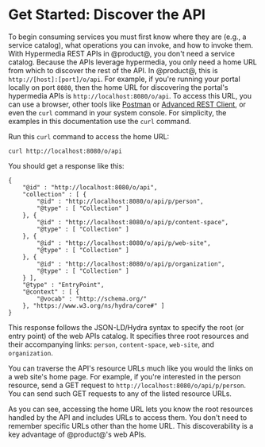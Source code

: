 # Get Started: Discover the API [](id=get-started-discover-the-api)

To begin consuming services you must first know where they are (e.g., a service 
catalog), what operations you can invoke, and how to invoke them. With 
Hypermedia REST APIs in @product@, you don't need a service catalog. Because the 
APIs leverage hypermedia, you only need a home URL from which to discover the 
rest of the API. In @product@, this is `http://[host]:[port]/o/api`. For 
example, if you're running your portal locally on port `8080`, then the home URL 
for discovering the portal's hypermedia APIs is `http://localhost:8080/o/api`. 
To access this URL, you can use a browser, other tools like 
[Postman](https://www.getpostman.com/) or 
[Advanced REST Client](https://install.advancedrestclient.com/#/install), 
or even the `curl` command in your system console. For simplicity, the examples 
in this documentation use the `curl` command. 

Run this `curl` command to access the home URL: 

    curl http://localhost:8080/o/api

You should get a response like this: 

    {
        "@id" : "http://localhost:8080/o/api",
        "collection" : [ {
            "@id" : "http://localhost:8080/o/api/p/person",
            "@type" : [ "Collection" ]
        }, {
            "@id" : "http://localhost:8080/o/api/p/content-space",
            "@type" : [ "Collection" ]
        }, {
            "@id" : "http://localhost:8080/o/api/p/web-site",
            "@type" : [ "Collection" ]
        }, {
            "@id" : "http://localhost:8080/o/api/p/organization",
            "@type" : [ "Collection" ]
        } ],
        "@type" : "EntryPoint",
        "@context" : [ {
            "@vocab" : "http://schema.org/"
        }, "https://www.w3.org/ns/hydra/core#" ]
    }

This response follows the JSON-LD/Hydra syntax to specify the root (or entry 
point) of the web APIs catalog. It specifies three root resources and their 
accompanying links: `person`, `content-space`, `web-site`, and `organization`. 

You can traverse the API's resource URLs much like you would the links on a web 
site's home page. For example, if you're interested in the person resource, send 
a GET request to `http://localhost:8080/o/api/p/person`. You can send such GET 
requests to any of the listed resource URLs. 

As you can see, accessing the home URL lets you know the root resources handled 
by the API and includes URLs to access them. You don't need to remember specific 
URLs other than the home URL. This discoverability is a key advantage of 
@product@'s web APIs. 
